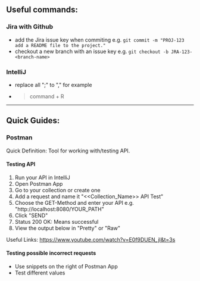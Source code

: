 ## Useful commands:

### Jira with Github
- add the Jira issue key when commiting e.g. `git commit -m "PROJ-123 add a README file to the project."`
- checkout a new branch with an issue key e.g. `git checkout -b JRA-123-<branch-name>`

### IntelliJ
- replace all ";" to "," for example
- > command + R



---

## Quick Guides:

### Postman
Quick Definition: Tool for working with/testing API.

#### Testing API
1. Run your API in IntelliJ
2. Open Postman App 
3. Go to your collection or create one
4. Add a request and name it "<<Collection_Name>> API Test" 
5. Choose the GET-Method and enter your API e.g. "http://localhost:8080/YOUR_PATH"
6. Click "SEND"
7. Status 200 OK: Means successful
8. View the output below in "Pretty" or "Raw"

Useful Links: https://www.youtube.com/watch?v=E0f9DUEN_jI&t=3s

#### Testing possible incorrect requests
- Use snippets on the right of Postman App
- Test different values
